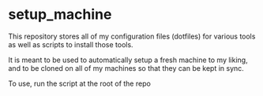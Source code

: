 # setup_machine
This repository stores all of my configuration files (dotfiles) for various tools
as well as scripts to install those tools.

It is meant to be used to automatically setup a fresh machine to my liking, and
to be cloned on all of my machines so that they can be kept in sync.

To use, run the script at the root of the repo
